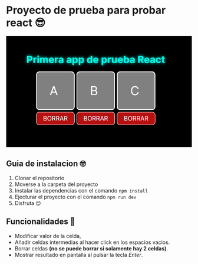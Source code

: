 # Proyecto de prueba para probar react 😎

![Foto de ejemplo](./public/fotoEjemplo.PNG)

## Guia de instalacion 🤓
1. Clonar el repositorio
2. Moverse a la carpeta del proyecto
3. Instalar las dependencias con el comando `npm install`
4. Ejecturar el proyecto con el comando `npm run dev`
5. Disfruta 😉


## Funcionalidades 🤯
- Modificar valor de la celda,
- Añadir celdas intermedias al hacer click en los espacios vacios.
- Borrar celdas **(no se puede borrar si solamente hay 2 celdas)**.
- Mostrar resultado en pantalla al pulsar la tecla *Enter*.
  


